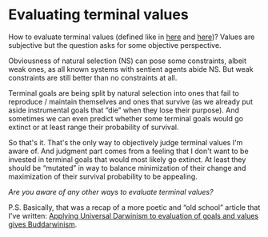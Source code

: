 Evaluating terminal values
==========================

How to evaluate terminal values (defined like in [here](https://www.lesswrong.com/tag/terminal-value) and [here](https://www.lesswrong.com/posts/n5ucT5ZbPdhfGNLtP/terminal-values-and-instrumental-values))? Values are subjective but the question asks for some objective perspective.

Obviousness of natural selection (NS) can pose some constraints, albeit weak ones, as all known systems with sentient agents abide NS. But weak constraints are still better than no constraints at all.

Terminal goals are being split by natural selection into ones that fail to reproduce / maintain themselves and ones that survive (as we already put aside instrumental goals that “die” when they lose their purpose). And sometimes we can even predict whether some terminal goals would go extinct or at least range their probability of survival.

So that's it. That's the only way to objectively judge terminal values I'm aware of. And judgment part comes from a feeling that I don't want to be invested in terminal goals that would most likely go extinct. At least they should be “mutated” in way to balance minimization of their change and maximization of their survival probability to be appealing.

*Are you aware of any other ways to evaluate terminal values?*

P.S. Basically, that was a recap of a more poetic and “old school” article that I've written: [Applying Universal Darwinism to evaluation of goals and values gives Buddarwinism](https://github.com/kiwi0fruit/ultimate-question/blob/master/articles/dxb.md).
